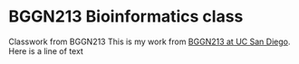 # BGGN213 Bioinformatics class
Classwork from BGGN213
This is my work from [BGGN213 at UC San Diego](https://bioboot.github.io/bggn213_F19/).
Here is a line of text